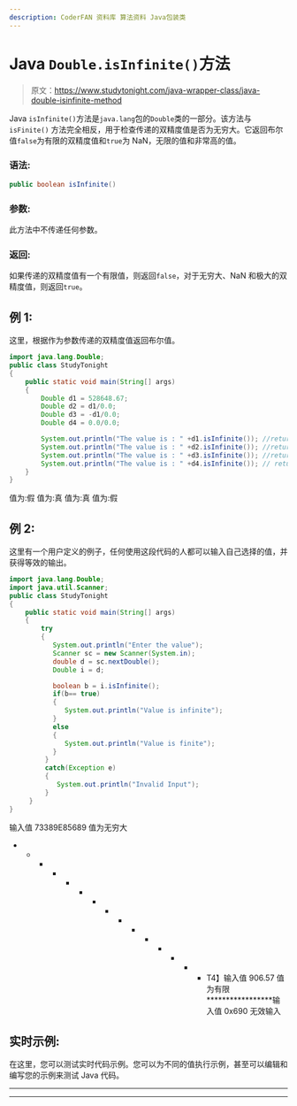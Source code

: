 ```yaml
---
description: CoderFAN 资料库 算法资料 Java包装类
---
```


# Java `Double.isInfinite()`方法

> 原文：<https://www.studytonight.com/java-wrapper-class/java-double-isinfinite-method>

Java `isInfinite()`方法是`java.lang`包的`Double`类的一部分。该方法与`isFinite()` 方法完全相反，用于检查传递的双精度值是否为无穷大。它返回布尔值`false`为有限的双精度值和`true`为 NaN，无限的值和非常高的值。

### 语法:

```java
public boolean isInfinite() 
```

### 参数:

此方法中不传递任何参数。

### 返回:

如果传递的双精度值有一个有限值，则返回`false`，对于无穷大、NaN 和极大的双精度值，则返回`true`。

## 例 1:

这里，根据作为参数传递的双精度值返回布尔值。

```java
import java.lang.Double;
public class StudyTonight
{  
    public static void main(String[] args) 
    {  
        Double d1 = 528648.67;  
        Double d2 = d1/0.0; 
        Double d3 = -d1/0.0;
        Double d4 = 0.0/0.0;

        System.out.println("The value is : " +d1.isInfinite()); //returns false for finite value  
        System.out.println("The value is : " +d2.isInfinite()); //returns true for infinite value 
        System.out.println("The value is : " +d3.isInfinite()); //returns true for infinite value 
        System.out.println("The value is : " +d4.isInfinite()); // returns false for finite value               
    }  
} 
```

值为:假
值为:真
值为:真
值为:假

## 例 2:

这里有一个用户定义的例子，任何使用这段代码的人都可以输入自己选择的值，并获得等效的输出。

```java
import java.lang.Double;
import java.util.Scanner;
public class StudyTonight
{  
    public static void main(String[] args) 
    {  
        try
        {
           System.out.println("Enter the value");
           Scanner sc = new Scanner(System.in);
           double d = sc.nextDouble();
           Double i = d;

           boolean b = i.isInfinite();
           if(b== true)
           {
              System.out.println("Value is infinite");
           }
           else
           {
              System.out.println("Value is finite");
           }
         }        
         catch(Exception e)
         {
            System.out.println("Invalid Input");
         }       
     }
} 
```

输入值
73389E85689
值为无穷大
* * * * * * * * * * * * * * * T4】输入值
906.57
值为有限
*****************输入值
0x690
无效输入

## 实时示例:

在这里，您可以测试实时代码示例。您可以为不同的值执行示例，甚至可以编辑和编写您的示例来测试 Java 代码。

* * *

* * *